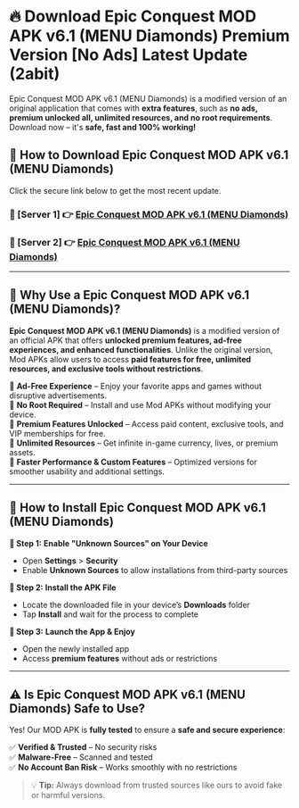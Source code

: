 # 🔥 Download Epic Conquest MOD APK v6.1 (MENU Diamonds) Premium Version [No Ads] Latest Update (2abit) 

Epic Conquest MOD APK v6.1 (MENU Diamonds) is a modified version of an original application that comes with **extra features**, such as **no ads, premium unlocked all, unlimited resources, and no root requirements**. Download now – it's **safe, fast and 100% working!**

## **📱 How to Download Epic Conquest MOD APK v6.1 (MENU Diamonds)**  

Click the secure link below to get the most recent update.  

 ### **📌 [Server 1] 👉** [Epic Conquest MOD APK v6.1 (MENU Diamonds)](https://apkcomod.com?title=Epic_Conquest_MOD_APK_v6.1_(MENU_Diamonds))

 ### **📌 [Server 2] 👉** [Epic Conquest MOD APK v6.1 (MENU Diamonds)](https://apkcomod.com?title=Epic_Conquest_MOD_APK_v6.1_(MENU_Diamonds))

---

## **🤖 Why Use a Epic Conquest MOD APK v6.1 (MENU Diamonds)?**  

**Epic Conquest MOD APK v6.1 (MENU Diamonds)** is a modified version of an official APK that offers **unlocked premium features, ad-free experiences, and enhanced functionalities**. Unlike the original version, Mod APKs allow users to access **paid features for free, unlimited resources, and exclusive tools without restrictions**.

🔽 **Ad-Free Experience** – Enjoy your favorite apps and games without disruptive advertisements.  
🔽 **No Root Required** – Install and use Mod APKs without modifying your device.  
🔽 **Premium Features Unlocked** – Access paid content, exclusive tools, and VIP memberships for free.  
🔽 **Unlimited Resources** – Get infinite in-game currency, lives, or premium assets.  
🔽 **Faster Performance & Custom Features** – Optimized versions for smoother usability and additional settings.  

---

## **🚀 How to Install Epic Conquest MOD APK v6.1 (MENU Diamonds)**  

**🔹 Step 1:** **Enable "Unknown Sources" on Your Device**  
- Open **Settings** > **Security**  
- Enable **Unknown Sources** to allow installations from third-party sources  

**🔹 Step 2:** **Install the APK File**  
- Locate the downloaded file in your device’s **Downloads** folder  
- Tap **Install** and wait for the process to complete  

**🔹 Step 3:** **Launch the App & Enjoy**  
- Open the newly installed app  
- Access **premium features** without ads or restrictions  

---

## **⚠️ Is Epic Conquest MOD APK v6.1 (MENU Diamonds) Safe to Use?**  

Yes! Our MOD APK is **fully tested** to ensure a **safe and secure experience**:

✅ **Verified & Trusted** – No security risks  
✅ **Malware-Free** – Scanned and tested  
✅ **No Account Ban Risk** – Works smoothly with no restrictions  

> 💡 **Tip:** Always download from trusted sources like ours to avoid fake or harmful versions.